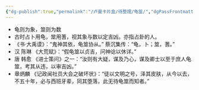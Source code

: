 ```yaml
---
{"dg-publish":true,"permalink":"/卢曼卡片盒/待整理/龟筮/","dgPassFrontmatter":true}
---
```



- 龟则为象，筮则为数
- 古时占卜用龟，筮用蓍，视其象与数以定吉凶。亦指占卦的人。
- 《书·大禹谟》：“鬼神其依，龟筮协从。” 蔡沉集传：“龟，卜；筮，蓍。”
- 汉 陈琳 《大荒赋》：“假龟筮以贞吉，问神谂以休详。”
- 唐 韩愈 《进士策问》之一：“汝则有大疑，谋及乃心，谋及卿士以至于庶人龟筮，考其从违，以审吉凶。”
- 章炳麟 《记政闻社员大会之破坏状》：“徒以文明之号，泽其皮肤，从今以去，不五十年，必与西班牙辈，同其堕落，此无待龟筮而知者。”